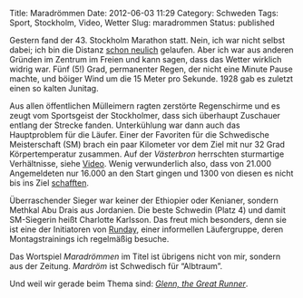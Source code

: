 Title: Maradrömmen
Date: 2012-06-03 11:29
Category: Schweden
Tags: Sport, Stockholm, Video, Wetter
Slug: maradrommen
Status: published

Gestern fand der 43. Stockholm Marathon statt. Nein, ich war nicht
selbst dabei; ich bin die Distanz [schon
neulich](http://www.fiket.de/2012/05/07/aros-marathon/) gelaufen. Aber
ich war aus anderen Gründen im Zentrum im Freien und kann sagen, dass
das Wetter wirklich widrig war. Fünf (5!) Grad, permanenter Regen, der
nicht eine Minute Pause machte, und böiger Wind um die 15 Meter pro
Sekunde. 1928 gab es zuletzt einen so kalten Junitag.

Aus allen öffentlichen Mülleimern ragten zerstörte Regenschirme und es
zeugt vom Sportsgeist der Stockholmer, dass sich überhaupt Zuschauer
entlang der Strecke fanden. Unterkühlung war dann auch das Hauptproblem
für die Läufer. Einer der Favoriten für die Schwedische Meisterschaft
(SM) brach ein paar Kilometer vor dem Ziel mit nur 32 Grad
Körpertemperatur zusammen. Auf der *Västerbron* herrschten sturmartige
Verhältnisse, siehe
[Video](http://www.tv4play.se/sport/sporten?title=tjernstrom_fullstandigt_vidrigt_vader&videoid=2197845).
Wenig verwunderlich also, dass von 21.000 Angemeldeten nur 16.000 an den
Start gingen und 1300 von diesen es nicht bis ins Ziel
[schafften](http://www.dn.se/sport/ett-vidrigt-lopp-fran-forsta-steget).

Überraschender Sieger war keiner der Ethiopier oder Kenianer, sondern
Methkal Abu Drais aus Jordanien. Die beste Schwedin (Platz 4) und damit
SM-Siegerin heißt Charlotte Karlsson. Das freut mich besonders, denn sie
ist eine der Initiatoren von [Runday](http://www.runday.se/), einer
informellen Läufergruppe, deren Montagstrainings ich regelmäßig besuche.

Das Wortspiel *Maradrömmen* im Titel ist übrigens nicht von mir, sondern
aus der Zeitung. *Mardröm* ist Schwedisch für “Albtraum”.

Und weil wir gerade beim Thema sind: [*Glenn, the Great
Runner*](http://www.wat.tv/video/glenn-magnifique-1qd3o_2fgqp_.html).

